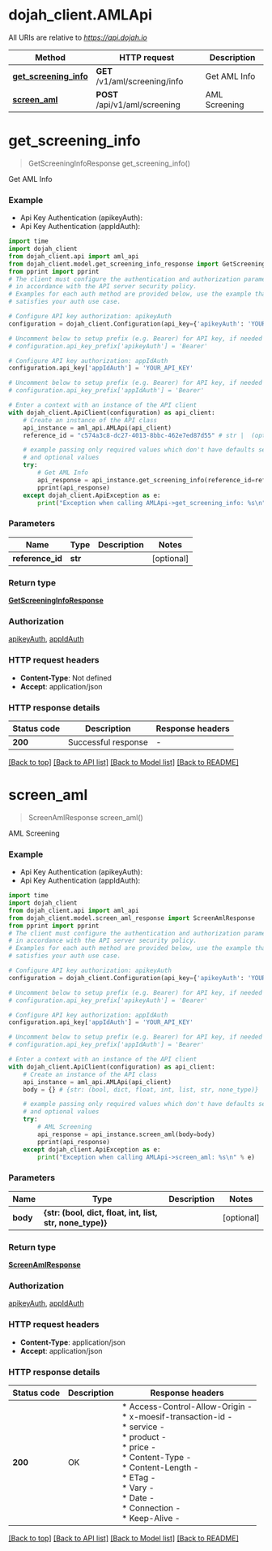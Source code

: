 # dojah_client.AMLApi

All URIs are relative to *https://api.dojah.io*

Method | HTTP request | Description
------------- | ------------- | -------------
[**get_screening_info**](AMLApi.md#get_screening_info) | **GET** /v1/aml/screening/info | Get AML Info
[**screen_aml**](AMLApi.md#screen_aml) | **POST** /api/v1/aml/screening | AML Screening


# **get_screening_info**
> GetScreeningInfoResponse get_screening_info()

Get AML Info

### Example

* Api Key Authentication (apikeyAuth):
* Api Key Authentication (appIdAuth):

```python
import time
import dojah_client
from dojah_client.api import aml_api
from dojah_client.model.get_screening_info_response import GetScreeningInfoResponse
from pprint import pprint
# The client must configure the authentication and authorization parameters
# in accordance with the API server security policy.
# Examples for each auth method are provided below, use the example that
# satisfies your auth use case.

# Configure API key authorization: apikeyAuth
configuration = dojah_client.Configuration(api_key={'apikeyAuth': 'YOUR_API_KEY'})

# Uncomment below to setup prefix (e.g. Bearer) for API key, if needed
# configuration.api_key_prefix['apikeyAuth'] = 'Bearer'

# Configure API key authorization: appIdAuth
configuration.api_key['appIdAuth'] = 'YOUR_API_KEY'

# Uncomment below to setup prefix (e.g. Bearer) for API key, if needed
# configuration.api_key_prefix['appIdAuth'] = 'Bearer'

# Enter a context with an instance of the API client
with dojah_client.ApiClient(configuration) as api_client:
    # Create an instance of the API class
    api_instance = aml_api.AMLApi(api_client)
    reference_id = "c574a3c8-dc27-4013-8bbc-462e7ed87d55" # str |  (optional)

    # example passing only required values which don't have defaults set
    # and optional values
    try:
        # Get AML Info
        api_response = api_instance.get_screening_info(reference_id=reference_id)
        pprint(api_response)
    except dojah_client.ApiException as e:
        print("Exception when calling AMLApi->get_screening_info: %s\n" % e)
```


### Parameters

Name | Type | Description  | Notes
------------- | ------------- | ------------- | -------------
 **reference_id** | **str**|  | [optional]

### Return type

[**GetScreeningInfoResponse**](GetScreeningInfoResponse.md)

### Authorization

[apikeyAuth](../README.md#apikeyAuth), [appIdAuth](../README.md#appIdAuth)

### HTTP request headers

 - **Content-Type**: Not defined
 - **Accept**: application/json


### HTTP response details

| Status code | Description | Response headers |
|-------------|-------------|------------------|
**200** | Successful response |  -  |

[[Back to top]](#) [[Back to API list]](../README.md#documentation-for-api-endpoints) [[Back to Model list]](../README.md#documentation-for-models) [[Back to README]](../README.md)

# **screen_aml**
> ScreenAmlResponse screen_aml()

AML Screening

### Example

* Api Key Authentication (apikeyAuth):
* Api Key Authentication (appIdAuth):

```python
import time
import dojah_client
from dojah_client.api import aml_api
from dojah_client.model.screen_aml_response import ScreenAmlResponse
from pprint import pprint
# The client must configure the authentication and authorization parameters
# in accordance with the API server security policy.
# Examples for each auth method are provided below, use the example that
# satisfies your auth use case.

# Configure API key authorization: apikeyAuth
configuration = dojah_client.Configuration(api_key={'apikeyAuth': 'YOUR_API_KEY'})

# Uncomment below to setup prefix (e.g. Bearer) for API key, if needed
# configuration.api_key_prefix['apikeyAuth'] = 'Bearer'

# Configure API key authorization: appIdAuth
configuration.api_key['appIdAuth'] = 'YOUR_API_KEY'

# Uncomment below to setup prefix (e.g. Bearer) for API key, if needed
# configuration.api_key_prefix['appIdAuth'] = 'Bearer'

# Enter a context with an instance of the API client
with dojah_client.ApiClient(configuration) as api_client:
    # Create an instance of the API class
    api_instance = aml_api.AMLApi(api_client)
    body = {} # {str: (bool, dict, float, int, list, str, none_type)} |  (optional)

    # example passing only required values which don't have defaults set
    # and optional values
    try:
        # AML Screening
        api_response = api_instance.screen_aml(body=body)
        pprint(api_response)
    except dojah_client.ApiException as e:
        print("Exception when calling AMLApi->screen_aml: %s\n" % e)
```


### Parameters

Name | Type | Description  | Notes
------------- | ------------- | ------------- | -------------
 **body** | **{str: (bool, dict, float, int, list, str, none_type)}**|  | [optional]

### Return type

[**ScreenAmlResponse**](ScreenAmlResponse.md)

### Authorization

[apikeyAuth](../README.md#apikeyAuth), [appIdAuth](../README.md#appIdAuth)

### HTTP request headers

 - **Content-Type**: application/json
 - **Accept**: application/json


### HTTP response details

| Status code | Description | Response headers |
|-------------|-------------|------------------|
**200** | OK |  * Access-Control-Allow-Origin -  <br>  * x-moesif-transaction-id -  <br>  * service -  <br>  * product -  <br>  * price -  <br>  * Content-Type -  <br>  * Content-Length -  <br>  * ETag -  <br>  * Vary -  <br>  * Date -  <br>  * Connection -  <br>  * Keep-Alive -  <br>  |

[[Back to top]](#) [[Back to API list]](../README.md#documentation-for-api-endpoints) [[Back to Model list]](../README.md#documentation-for-models) [[Back to README]](../README.md)

